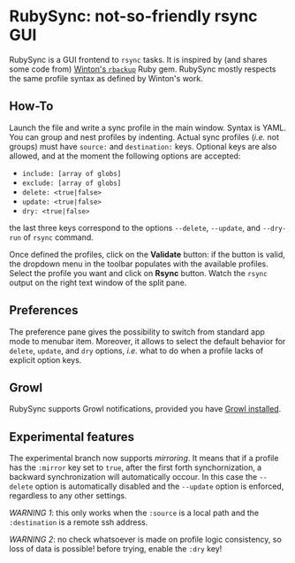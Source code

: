 RubySync: not-so-friendly rsync GUI
===================================
RubySync is a GUI frontend to `rsync` tasks. It is inspired by (and shares some code from) [Winton's `rbackup`](http://github.com/winton/rbackup) Ruby gem. RubySync mostly respects the same profile syntax as defined by Winton's work.

How-To
------
Launch the file and write a sync profile in the main window. Syntax is YAML. You can group and nest profiles by indenting. Actual sync profiles (*i.e.* not groups) must have `source:` and `destination:` keys. Optional keys are also allowed, and at the moment the following options are accepted:

* `include: [array of globs]`
* `exclude: [array of globs]`
* `delete: <true|false>`
* `update: <true|false>`
* `dry: <true|false>`

the last three keys correspond to the options `--delete`, `--update`, and `--dry-run` of `rsync` command.

Once defined the profiles, click on the **Validate** button: if the button is valid, the dropdown menu in the toolbar populates with the available profiles. Select the profile you want and click on **Rsync** button. Watch the `rsync` output on the right text window of the split pane.

Preferences
-----------
The preference pane gives the possibility to switch from standard app mode to menubar item. Moreover, it allows to select the default behavior for `delete`, `update`, and `dry` options, *i.e.* what to do when a profile lacks of explicit option keys.

Growl
-----
RubySync supports Growl notifications, provided you have [Growl installed](http://growl.info).

Experimental features
---------------------
The experimental branch now supports *mirroring*. It means that if a profile has the `:mirror` key set to `true`, after the first forth synchornization, a backward synchronization will automatically occour. In this case the `--delete` option is automatically disabled and the `--update` option is enforced, regardless to any other settings.

*WARNING 1*: this only works when the `:source` is a local path and the `:destination` is a remote ssh address.

*WARNING 2*: no check whatsoever is made on profile logic consistency, so loss of data is possible! before trying, enable the `:dry` key!